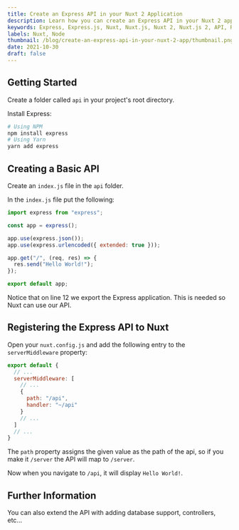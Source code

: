 ```yaml
---
title: Create an Express API in your Nuxt 2 Application
description: Learn how you can create an Express API in your Nuxt 2 application.
keywords: Express, Express.js, Nuxt, Nuxt.js, Nuxt 2, Nuxt.js 2, API, REST, Node, Node.js
labels: Nuxt, Node
thumbnail: /blog/create-an-express-api-in-your-nuxt-2-app/thumbnail.png
date: 2021-10-30
draft: false
---
```


## Getting Started

Create a folder called `api` in your project's root directory.

Install Express:

```bash
# Using NPM
npm install express
# Using Yarn
yarn add express
```

## Creating a Basic API

Create an `index.js` file in the `api` folder.

In the `index.js` file put the following:

```js [api/index.js]
import express from "express";

const app = express();

app.use(express.json());
app.use(express.urlencoded({ extended: true }));

app.get("/", (req, res) => {
  res.send("Hello World!");
});

export default app;
```

Notice that on line 12 we export the Express application. This is needed so Nuxt can use our API.

## Registering the Express API to Nuxt

Open your `nuxt.config.js` and add the following entry to the `serverMiddleware` property:

```js
export default {
  // ...
  serverMiddleware: [
    // ...
    {
      path: "/api",
      handler: "~/api"
    }
    // ...
  ]
  // ...
}
```

The `path` property assigns the given value as the path of the api, so if you make it `/server` the API will map to `/server`.

Now when you navigate to `/api`, it will display `Hello World!`.

## Further Information

You can also extend the API with adding database support, controllers, etc...